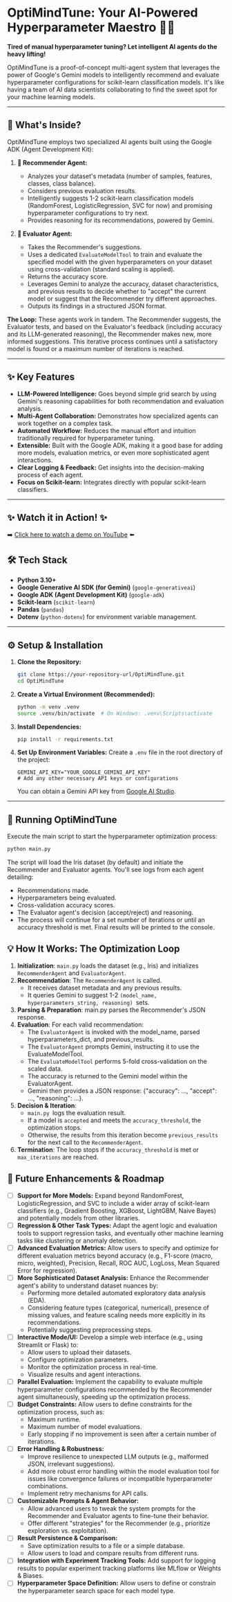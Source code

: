 # OptiMindTune: Your AI-Powered Hyperparameter Maestro 🧠✨

**Tired of manual hyperparameter tuning? Let intelligent AI agents do the heavy lifting!**

OptiMindTune is a proof-of-concept multi-agent system that leverages the power of Google's Gemini models to intelligently recommend and evaluate hyperparameter configurations for scikit-learn classification models. It's like having a team of AI data scientists collaborating to find the sweet spot for your machine learning models.

---

## 🚀 What's Inside?

OptiMindTune employs two specialized AI agents built using the Google ADK (Agent Development Kit):

1.  **🤖 Recommender Agent:**
    * Analyzes your dataset's metadata (number of samples, features, classes, class balance).
    * Considers previous evaluation results.
    * Intelligently suggests 1-2 scikit-learn classification models (RandomForest, LogisticRegression, SVC for now) and promising hyperparameter configurations to try next.
    * Provides reasoning for its recommendations, powered by Gemini.

2.  **🧐 Evaluator Agent:**
    * Takes the Recommender's suggestions.
    * Uses a dedicated `EvaluateModelTool` to train and evaluate the specified model with the given hyperparameters on your dataset using cross-validation (standard scaling is applied).
    * Returns the accuracy score.
    * Leverages Gemini to analyze the accuracy, dataset characteristics, and previous results to decide whether to "accept" the current model or suggest that the Recommender try different approaches.
    * Outputs its findings in a structured JSON format.

**The Loop:** These agents work in tandem. The Recommender suggests, the Evaluator tests, and based on the Evaluator's feedback (including accuracy and its LLM-generated reasoning), the Recommender makes new, more informed suggestions. This iterative process continues until a satisfactory model is found or a maximum number of iterations is reached.

---

## ✨ Key Features

* **LLM-Powered Intelligence:** Goes beyond simple grid search by using Gemini's reasoning capabilities for both recommendation and evaluation analysis.
* **Multi-Agent Collaboration:** Demonstrates how specialized agents can work together on a complex task.
* **Automated Workflow:** Reduces the manual effort and intuition traditionally required for hyperparameter tuning.
* **Extensible:** Built with the Google ADK, making it a good base for adding more models, evaluation metrics, or even more sophisticated agent interactions.
* **Clear Logging & Feedback:** Get insights into the decision-making process of each agent.
* **Focus on Scikit-learn:** Integrates directly with popular scikit-learn classifiers.

---


## ✨ Watch it in Action! ✨

➡️ [Click here to watch a demo on YouTube](http://googleusercontent.com/youtube.com/4) ⬅️


## 🛠️ Tech Stack

* **Python 3.10+**
* **Google Generative AI SDK (for Gemini)** (`google-generativeai`)
* **Google ADK (Agent Development Kit)** (`google-adk`) 
* **Scikit-learn** (`scikit-learn`)
* **Pandas** (`pandas`)
* **Dotenv** (`python-dotenv`) for environment variable management.

---
## ⚙️ Setup & Installation

1.  **Clone the Repository:**
    ```bash
    git clone https://your-repository-url/OptiMindTune.git
    cd OptiMindTune
    ```

2.  **Create a Virtual Environment (Recommended):**
    ```bash
    python -m venv .venv
    source .venv/bin/activate  # On Windows: .venv\Scripts\activate
    ```

3.  **Install Dependencies:**
    ```bash
    pip install -r requirements.txt
    ```

4.  **Set Up Environment Variables:**
    Create a `.env` file in the root directory of the project:
    ```env
    GEMINI_API_KEY="YOUR_GOOGLE_GEMINI_API_KEY"
    # Add any other necessary API keys or configurations
    ```
    You can obtain a Gemini API key from [Google AI Studio](https://aistudio.google.com/app/apikey).

---

## 🚀 Running OptiMindTune

Execute the main script to start the hyperparameter optimization process:

```bash
python main.py
```

The script will load the Iris dataset (by default) and initiate the Recommender and Evaluator agents. You'll see logs from each agent detailing:

- Recommendations made.
- Hyperparameters being evaluated.
- Cross-validation accuracy scores.
- The Evaluator agent's decision (accept/reject) and reasoning.
- The process will continue for a set number of iterations or until an accuracy threshold is met. Final results will be printed to the console.

## 💡 How It Works: The Optimization Loop
1. **Initialization**: `main.py` loads the dataset (e.g., Iris) and initializes `RecommenderAgent` and `EvaluatorAgent`.
2. **Recommendation**: The `RecommenderAgent` is called.
    - It receives dataset metadata and any previous results.
    - It queries Gemini to suggest 1-2 `(model_name, hyperparameters_string, reasoning) `sets.
3. **Parsing & Preparation**: main.py parses the Recommender's JSON response.
4. **Evaluation**: For each valid recommendation:
    - The `EvaluatorAgent` is invoked with the model_name, parsed hyperparameters_dict, and previous_results.
    - The `EvaluatorAgent` prompts Gemini, instructing it to use the EvaluateModelTool.
    - The `EvaluateModelTool` performs 5-fold cross-validation on the scaled data.
    - The accuracy is returned to the Gemini model within the EvaluatorAgent.
    - Gemini then provides a JSON response: {"accuracy": ..., "accept": ..., "reasoning": ...}.
5. **Decision & Iteration**:
    - `main.py `logs the evaluation result.
    - If a model is `accepted` and meets the `accuracy_threshold`, the optimization stops.
    - Otherwise, the results from this iteration become `previous_results` for the next call to the `RecommenderAgent`.
6. **Termination**: The loop stops if the `accuracy_threshold` is met or `max_iterations` are reached.

## 🔮 Future Enhancements & Roadmap

- [ ] **Support for More Models:** Expand beyond RandomForest, LogisticRegression, and SVC to include a wider array of scikit-learn classifiers (e.g., Gradient Boosting, XGBoost, LightGBM, Naive Bayes) and potentially models from other libraries.
- [ ] **Regression & Other Task Types:** Adapt the agent logic and evaluation tools to support regression tasks, and eventually other machine learning tasks like clustering or anomaly detection.
- [ ] **Advanced Evaluation Metrics:** Allow users to specify and optimize for different evaluation metrics beyond accuracy (e.g., F1-score (macro, micro, weighted), Precision, Recall, ROC AUC, LogLoss, Mean Squared Error for regression).
- [ ] **More Sophisticated Dataset Analysis:** Enhance the Recommender agent's ability to understand dataset nuances by:
    -   Performing more detailed automated exploratory data analysis (EDA).
    -   Considering feature types (categorical, numerical), presence of missing values, and feature scaling needs more explicitly in its recommendations.
    -   Potentially suggesting preprocessing steps.
- [ ] **Interactive Mode/UI:** Develop a simple web interface (e.g., using Streamlit or Flask) to:
    -   Allow users to upload their datasets.
    -   Configure optimization parameters.
    -   Monitor the optimization process in real-time.
    -   Visualize results and agent interactions.
- [ ] **Parallel Evaluation:** Implement the capability to evaluate multiple hyperparameter configurations recommended by the Recommender agent simultaneously, speeding up the optimization process.
- [ ] **Budget Constraints:** Allow users to define constraints for the optimization process, such as:
    -   Maximum runtime.
    -   Maximum number of model evaluations.
    -   Early stopping if no improvement is seen after a certain number of iterations.
- [ ] **Error Handling & Robustness:**
    -   Improve resilience to unexpected LLM outputs (e.g., malformed JSON, irrelevant suggestions).
    -   Add more robust error handling within the model evaluation tool for issues like convergence failures or incompatible hyperparameter combinations.
    -   Implement retry mechanisms for API calls.
- [ ] **Customizable Prompts & Agent Behavior:**
    -   Allow advanced users to tweak the system prompts for the Recommender and Evaluator agents to fine-tune their behavior.
    -   Offer different "strategies" for the Recommender (e.g., prioritize exploration vs. exploitation).
- [ ] **Result Persistence & Comparison:**
    -   Save optimization results to a file or a simple database.
    -   Allow users to load and compare results from different runs.
- [ ] **Integration with Experiment Tracking Tools:** Add support for logging results to popular experiment tracking platforms like MLflow or Weights & Biases.
- [ ] **Hyperparameter Space Definition:** Allow users to define or constrain the hyperparameter search space for each model type.